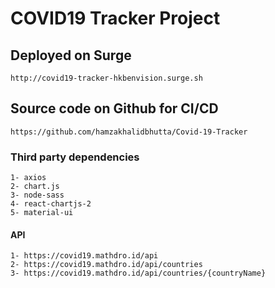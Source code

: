 # COVID19 Tracker Project

## Deployed on Surge
    http://covid19-tracker-hkbenvision.surge.sh 

## Source code on Github for CI/CD
    https://github.com/hamzakhalidbhutta/Covid-19-Tracker


### Third party dependencies
    1- axios
    2- chart.js
    3- node-sass
    4- react-chartjs-2
    5- material-ui
    

#### API
    1- https://covid19.mathdro.id/api
    2- https://covid19.mathdro.id/api/countries
    3- https://covid19.mathdro.id/api/countries/{countryName}
